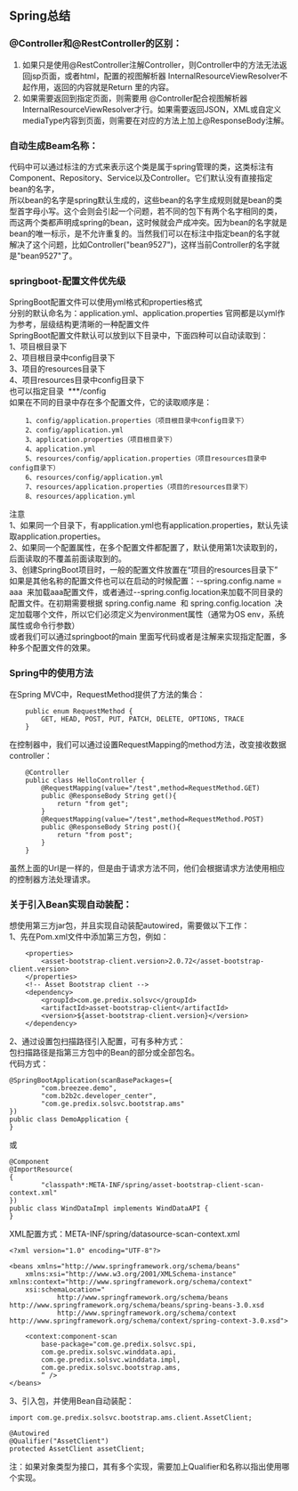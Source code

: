 ﻿## Spring总结
###  @Controller和@RestController的区别：			
1) 如果只是使用@RestController注解Controller，则Controller中的方法无法返回jsp页面，或者html，配置的视图解析器 InternalResourceViewResolver不起作用，返回的内容就是Return 里的内容。		
2) 如果需要返回到指定页面，则需要用 @Controller配合视图解析器InternalResourceViewResolver才行。如果需要返回JSON，XML或自定义mediaType内容到页面，则需要在对应的方法上加上@ResponseBody注解。		
### 自动生成Beam名称：				
代码中可以通过标注的方式来表示这个类是属于spring管理的类，这类标注有Component、Repository、Service以及Controller。它们默认没有直接指定bean的名字，			
所以bean的名字是spring默认生成的，这些bean的名字生成规则就是bean的类型首字母小写。这个会则会引起一个问题，若不同的包下有两个名字相同的类，			
而这两个类都声明成spring的bean，这时候就会产成冲突。因为bean的名字就是bean的唯一标示，是不允许重复的。当然我们可以在标注中指定bean的名字就			
解决了这个问题，比如Controller("bean9527")，这样当前Controller的名字就是"bean9527"了。			
### springboot-配置文件优先级				
SpringBoot配置文件可以使用yml格式和properties格式			
分别的默认命名为：application.yml、application.properties 官网都是以yml作为参考，层级结构更清晰的一种配置文件			
SpringBoot配置文件默认可以放到以下目录中，下面四种可以自动读取到：			
1、项目根目录下			
2、项目根目录中config目录下			
3、项目的resources目录下			
4、项目resources目录中config目录下			
也可以指定目录  ***/config			
如果在不同的目录中存在多个配置文件，它的读取顺序是：
```
	1、config/application.properties（项目根目录中config目录下）			
	2、config/application.yml			
	3、application.properties（项目根目录下）			
	4、application.yml			
	5、resources/config/application.properties（项目resources目录中config目录下）			
	6、resources/config/application.yml			
	7、resources/application.properties（项目的resources目录下）			
	8、resources/application.yml
```	
注意			
	1、如果同一个目录下，有application.yml也有application.properties，默认先读取application.properties。			
	2、如果同一个配置属性，在多个配置文件都配置了，默认使用第1次读取到的，后面读取的不覆盖前面读取到的。			
	3、创建SpringBoot项目时，一般的配置文件放置在“项目的resources目录下”			
如果是其他名称的配置文件也可以在启动的时候配置：--spring.config.name = aaa  来加载aaa配置文件，或者通过--spring.config.location来加载不同目录的配置文件。在初期需要根据 spring.config.name  和 spring.config.location  决定加载哪个文件，所以它们必须定义为environment属性（通常为OS env，系统属性或命令行参数）			
或者我们可以通过springboot的main 里面写代码或者是注解来实现指定配置，多种多个配置文件的效果。			
### Spring中的使用方法						
在Spring MVC中，RequestMethod提供了方法的集合：	
```
	public enum RequestMethod {					
	    GET, HEAD, POST, PUT, PATCH, DELETE, OPTIONS, TRACE					
	}					
```						
在控制器中，我们可以通过设置RequestMapping的method方法，改变接收数据controller：
```
	@Controller					
	public class HelloController {					
	    @RequestMapping(value="/test",method=RequestMethod.GET)					
	    public @ResponseBody String get(){					
	        return "from get";					
	    }					
	    @RequestMapping(value="/test",method=RequestMethod.POST)					
	    public @ResponseBody String post(){					
	        return "from post";					
	    }					
	}
```	
虽然上面的Url是一样的，但是由于请求方法不同，他们会根据请求方法使用相应的控制器方法处理请求。					
### 关于引入Bean实现自动装配：						
想使用第三方jar包，并且实现自动装配autowired，需要做以下工作：					
1、先在Pom.xml文件中添加第三方包，例如：
```
	<properties>					
		<asset-bootstrap-client.version>2.0.72</asset-bootstrap-client.version>				
	</properties>					
	<!-- Asset Bootstrap client -->					
	<dependency>					
		<groupId>com.ge.predix.solsvc</groupId>				
		<artifactId>asset-bootstrap-client</artifactId>				
		<version>${asset-bootstrap-client.version}</version>				
	</dependency>					
```						
2、通过设置包扫描路径引入配置，可有多种方式：					
包扫描路径是指第三方包中的Bean的部分或全部包名。					
代码方式：  
```
@SpringBootApplication(scanBasePackages={				
		"com.breezee.demo",				
		"com.b2b2c.developer_center",				
		"com.ge.predix.solsvc.bootstrap.ams"				
})				
public class DemoApplication {				
}
```
或  
```
@Component
@ImportResource(
{
        "classpath*:META-INF/spring/asset-bootstrap-client-scan-context.xml"
})
public class WindDataImpl implements WindDataAPI {
}
```
XML配置方式：META-INF/spring/datasource-scan-context.xml   
```
<?xml version="1.0" encoding="UTF-8"?>						
						
<beans xmlns="http://www.springframework.org/schema/beans"						
	xmlns:xsi="http://www.w3.org/2001/XMLSchema-instance" xmlns:context="http://www.springframework.org/schema/context"					
	xsi:schemaLocation="					
			http://www.springframework.org/schema/beans http://www.springframework.org/schema/beans/spring-beans-3.0.xsd			
			http://www.springframework.org/schema/context http://www.springframework.org/schema/context/spring-context-3.0.xsd">			
						
	<context:component-scan					
		base-package="com.ge.predix.solsvc.spi,				
		com.ge.predix.solsvc.winddata.api,				
		com.ge.predix.solsvc.winddata.impl,				
		com.ge.predix.solsvc.bootstrap.ams,				
		“ />				
</beans>						
```						
3、引入包，并使用Bean自动装配：
```
import com.ge.predix.solsvc.bootstrap.ams.client.AssetClient;						
						
@Autowired						
@Qualifier("AssetClient")						
protected AssetClient assetClient;
```
注：如果对象类型为接口，其有多个实现，需要加上Qualifier和名称以指出使用哪个实现。


